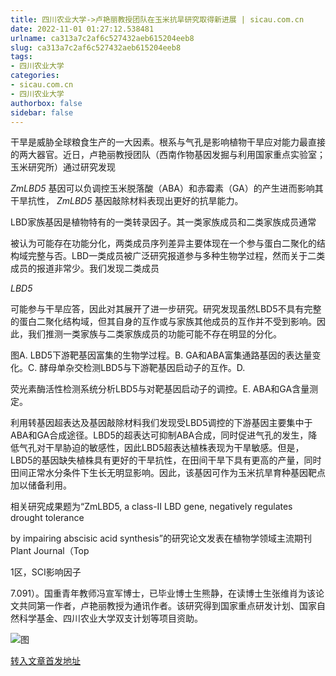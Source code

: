 ```yaml
---
title: 四川农业大学->卢艳丽教授团队在玉米抗旱研究取得新进展 | sicau.com.cn
date: 2022-11-01 01:27:12.538481
urlname: ca313a7c2af6c527432aeb615204eeb8
slug: ca313a7c2af6c527432aeb615204eeb8
tags: 
- 四川农业大学
categories:
- sicau.com.cn
- 四川农业大学
authorbox: false
sidebar: false
---
```

干旱是威胁全球粮食生产的一大因素。根系与气孔是影响植物干旱应对能力最直接的两大器官。近日，卢艳丽教授团队（西南作物基因发掘与利用国家重点实验室；玉米研究所）通过研究发现

_ZmLBD5_ 基因可以负调控玉米脱落酸（ABA）和赤霉素（GA）的产生进而影响其干旱抗性， _ZmLBD5_ 基因敲除材料表现出更好的抗旱能力。  

LBD家族基因是植物特有的一类转录因子。其一类家族成员和二类家族成员通常
<!--more-->
被认为可能存在功能分化，两类成员序列差异主要体现在一个参与蛋白二聚化的结构域完整与否。LBD一类成员被广泛研究报道参与多种生物学过程，然而关于二类成员的报道非常少。我们发现二类成员

_LBD5_

可能参与干旱应答，因此对其展开了进一步研究。研究发现虽然LBD5不具有完整的蛋白二聚化结构域，但其自身的互作或与家族其他成员的互作并不受到影响。因此，我们推测一类家族与二类家族成员的功能可能不存在明显的分化。

图A. LBD5下游靶基因富集的生物学过程。B. GA和ABA富集通路基因的表达量变化。C. 酵母单杂交检测LBD5与下游靶基因启动子的互作。D.

荧光素酶活性检测系统分析LBD5与对靶基因启动子的调控。E. ABA和GA含量测定。

利用转基因超表达及基因敲除材料我们发现受LBD5调控的下游基因主要集中于ABA和GA合成途径。LBD5的超表达可抑制ABA合成，同时促进气孔的发生，降低气孔对干旱胁迫的敏感性，因此LBD5超表达植株表现为干旱敏感。但是，LBD5的基因缺失植株具有更好的干旱抗性，在田间干旱下具有更高的产量，同时田间正常水分条件下生长无明显影响。因此，该基因可作为玉米抗旱育种基因靶点加以储备利用。

相关研究成果题为“ZmLBD5, a class-II LBD gene, negatively regulates drought tolerance

by impairing abscisic acid synthesis”的研究论文发表在植物学领域主流期刊Plant Journal（Top

1区，SCI影响因子

7.091）。国重青年教师冯宣军博士，已毕业博士生熊静，在读博士生张维肖为该论文共同第一作者，卢艳丽教授为通讯作者。该研究得到国家重点研发计划、国家自然科学基金、四川农业大学双支计划等项目资助。

![图](https://news.sicau.edu.cn/__local/0/99/93/116251B1B17D562E06DD2B58320_CF321AFE_A1459.png)

[转入文章首发地址](https://news.sicau.edu.cn/info/1078/70037.htm)